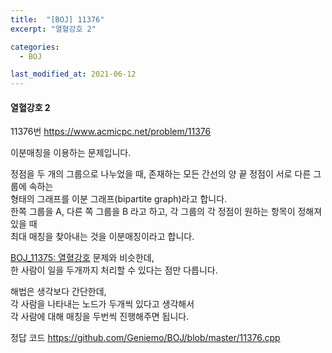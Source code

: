 ```yaml
---
title:  "[BOJ] 11376"
excerpt: "열혈강호 2"

categories:
  - BOJ

last_modified_at: 2021-06-12
---
```


#### 열혈강호 2

11376번 <https://www.acmicpc.net/problem/11376>

이분매칭을 이용하는 문제입니다.

정점을 두 개의 그룹으로 나누었을 때, 존재하는 모든 간선의 양 끝 정점이 서로 다른 그룹에 속하는<br>
형태의 그래프를 이분 그래프(bipartite graph)라고 합니다.<br>
한쪽 그룹을 A, 다른 쪽 그룹을 B 라고 하고, 각 그룹의 각 정점이 원하는 항목이 정해져 있을 때<br>
최대 매칭을 찾아내는 것을 이분매칭이라고 합니다.

[BOJ_11375: 열혈강호](https://geniemo.github.io/boj/11375/) 문제와 비슷한데,<br>
한 사람이 일을 두개까지 처리할 수 있다는 점만 다릅니다.

해법은 생각보다 간단한데,<br>
각 사람을 나타내는 노드가 두개씩 있다고 생각해서<br>
각 사람에 대해 매칭을 두번씩 진행해주면 됩니다.

정답 코드 <https://github.com/Geniemo/BOJ/blob/master/11376.cpp>